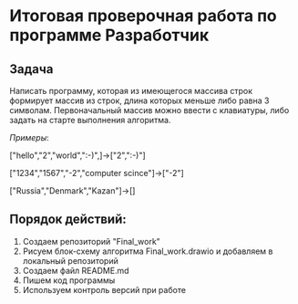 # Итоговая проверочная работа по  программе Разработчик  

## Задача  

Написать программу, которая из имеющегося массива строк формирует массив из строк, длина которых меньше либо равна 3 символам. Первоначальный массив можно ввести с клавиатуры, либо задать на старте выполнения алгоритма.

*Примеры*:

["hello","2","world",":-)",]->["2",":-)"]

["1234","1567","-2","computer scince"]->["-2"]

["Russia","Denmark","Kazan"]->[]


## Порядок действий:
1. Создаем репозиторий "Final_work"
2. Рисуем блок-схему алгоритма Final_work.drawio и добавляем в локальный репозиторий
3. Создаем файл README.md
4. Пишем код программы
5. Используем контроль версий при работе  

